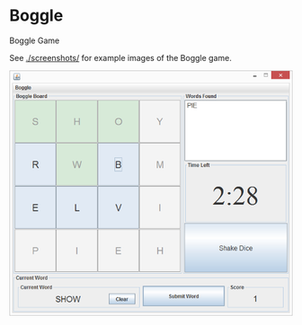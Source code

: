 # Boggle
 Boggle Game

See [./screenshots/](./screenshots/) for example images of the Boggle game.


![](/screenshots/example_game.png "Example Game")
